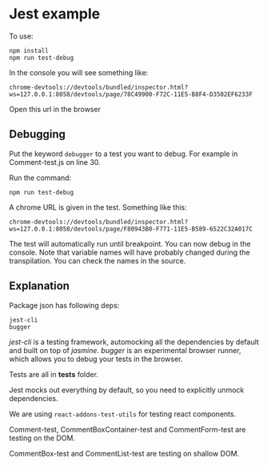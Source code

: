 # Jest example

To use:
```
npm install
npm run test-debug
```
In the console you will see something like:
```
chrome-devtools://devtools/bundled/inspector.html?ws=127.0.0.1:8058/devtools/page/78C49900-F72C-11E5-B8F4-D3502EF6233F
```
Open this url in the browser

## Debugging

Put the keyword `debugger` to a test you want to debug. For example in Comment-test.js on line 30.

Run the command:
```
npm run test-debug
```

A chrome URL is given in the test. Something like this:
```
chrome-devtools://devtools/bundled/inspector.html?ws=127.0.0.1:8058/devtools/page/F80943B0-F771-11E5-B589-6522C32A017C
```

The test will automatically run until breakpoint. You can now debug in the console. Note that variable names will have probably changed during the transpilation. You can check the names in the source.

## Explanation

Package json has following deps:
```
jest-cli
bugger
```

*jest-cli* is a testing framework, automocking all the dependencies by default and built on top of *jasmine*.
*bugger* is an experimental browser runner, which allows you to debug your tests in the browser.

Tests are all in __tests__ folder.

Jest mocks out everything by default, so you need to explicitly unmock dependencies.

We are using `react-addons-test-utils` for testing react components.

Comment-test, CommentBoxContainer-test and CommentForm-test are testing on the DOM.

CommentBox-test and CommentList-test are testing on shallow DOM.
